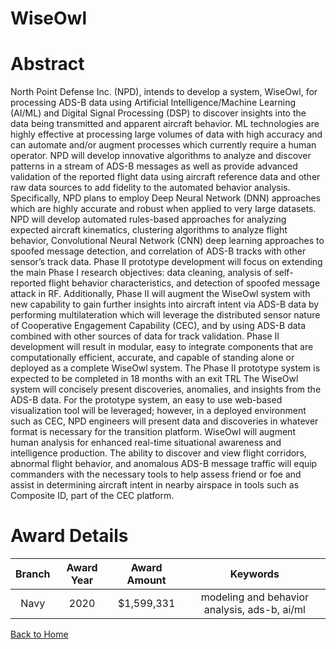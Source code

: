 
WiseOwl
=======

# Abstract


North Point Defense Inc. (NPD), intends to develop a system, WiseOwl, for processing ADS-B data using Artificial Intelligence/Machine Learning (AI/ML) and Digital Signal Processing (DSP) to discover insights into the data being transmitted and apparent aircraft behavior. ML technologies are highly effective at processing large volumes of data with high accuracy and can automate and/or augment processes which currently require a human operator. NPD will develop innovative algorithms to analyze and discover patterns in a stream of ADS-B messages as well as provide advanced validation of the reported flight data using aircraft reference data and other raw data sources to add fidelity to the automated behavior analysis. Specifically, NPD plans to employ Deep Neural Network (DNN) approaches which are highly accurate and robust when applied to very large datasets. NPD will develop automated rules-based approaches for analyzing expected aircraft kinematics, clustering algorithms to analyze flight behavior, Convolutional Neural Network (CNN) deep learning approaches to spoofed message detection, and correlation of ADS-B tracks with other sensor’s track data. Phase II prototype development will focus on extending the main Phase I research objectives: data cleaning, analysis of self-reported flight behavior characteristics, and detection of spoofed message attack in RF. Additionally, Phase II will augment the WiseOwl system with new capability to gain further insights into aircraft intent via ADS-B data by performing multilateration which will leverage the distributed sensor nature of Cooperative Engagement Capability (CEC), and by using ADS-B data combined with other sources of data for track validation. Phase II development will result in modular, easy to integrate components that are computationally efficient, accurate, and capable of standing alone or deployed as a complete WiseOwl system. The Phase II prototype system is expected to be completed in 18 months with an exit TRL The WiseOwl system will concisely present discoveries, anomalies, and insights from the ADS-B data. For the prototype system, an easy to use web-based visualization tool will be leveraged; however, in a deployed environment such as CEC, NPD engineers will present data and discoveries in whatever format is necessary for the transition platform. WiseOwl will augment human analysis for enhanced real-time situational awareness and intelligence production. The ability to discover and view flight corridors, abnormal flight behavior, and anomalous ADS-B message traffic will equip commanders with the necessary tools to help assess friend or foe and assist in determining aircraft intent in nearby airspace in tools such as Composite ID, part of the CEC platform.  

# Award Details

|Branch|Award Year|Award Amount|Keywords|
| :---: | :---: | :---: | :---: |
|Navy|2020|$1,599,331|modeling and behavior analysis, ads-b, ai/ml|
  
  


[Back to Home](https://github.com/chrischow/dod_sbir_awards#2108)